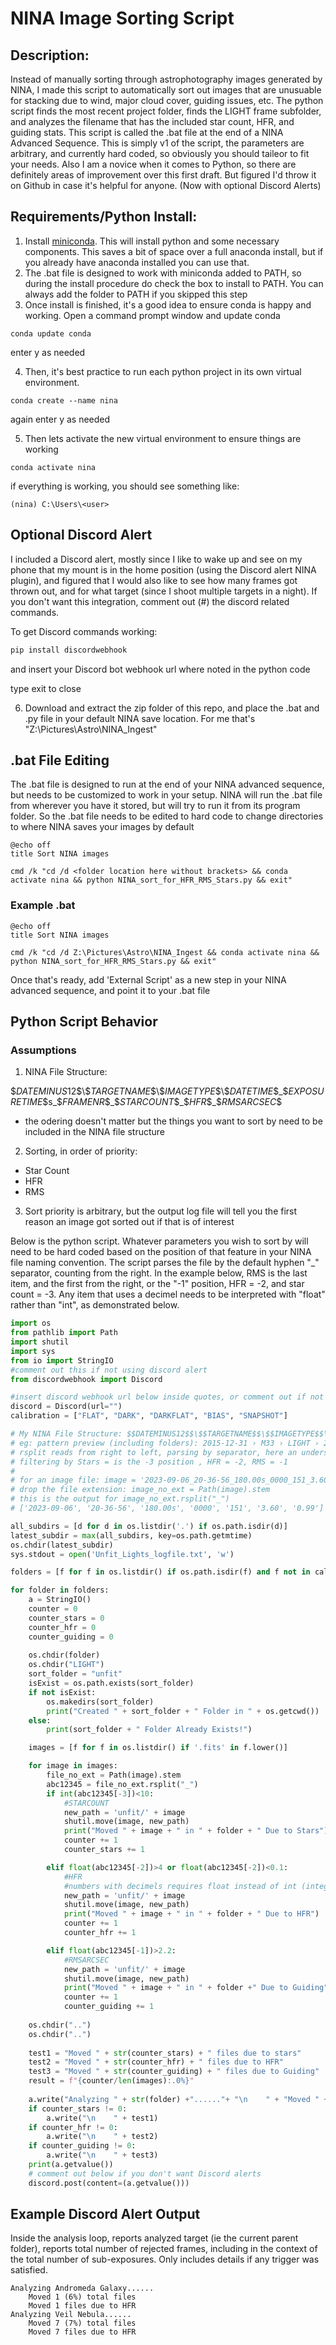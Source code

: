 # NINA Image Sorting Script

## Description:
Instead of manually sorting through astrophotography images generated by NINA, I made this script to automatically sort out images that are unusuable for stacking due to wind, major cloud cover, guiding issues, etc. The python script finds the most recent project folder, finds the LIGHT frame subfolder, and analyzes the filename that has the included star count, HFR, and guiding stats. This script is called the .bat file at the end of a NINA Advanced Sequence. This is simply v1 of the script, the parameters are arbitrary, and currently hard coded, so obviously you should taileor to fit your needs. Also I am a novice when it comes to Python, so there are definitely areas of improvement over this first draft. But figured I'd throw it on Github in case it's helpful for anyone. (Now with optional Discord Alerts)

## Requirements/Python Install:
1. Install [miniconda](https://docs.conda.io/projects/miniconda/en/latest/index.html). This will install python and some necessary components. This saves a bit of space over a full anaconda install, but if you already have anaconda installed you can use that.
2. The .bat file is designed to work with miniconda added to PATH, so during the install procedure do check the box to install to PATH. You can always add the folder to PATH if you skipped this step
3. Once install is finished, it's a good idea to ensure conda is happy and working. Open a command prompt window and update conda

```
conda update conda
```

enter y as needed

4. Then, it's best practice to run each python project in its own virtual environment.

```
conda create --name nina
```

again enter y as needed

5. Then lets activate the new virtual environment to ensure things are working

```
conda activate nina
```

if everything is working, you should see something like:

```
(nina) C:\Users\<user>
```

## Optional Discord Alert
I included a Discord alert, mostly since I like to wake up and see on my phone that my mount is in the home position (using the Discord alert NINA plugin), and figured that I would also like to see how many frames got thrown out, and for what target (since I shoot multiple targets in a night). If you don't want this integration, comment out (#) the discord related commands.

To get Discord commands working:
```python
pip install discordwebhook
```

and insert your Discord bot webhook url where noted in the python code

type exit to close

6. Download and extract the zip folder of this repo, and place the .bat and .py file in your default NINA save location. For me that's "Z:\Pictures\Astro\NINA_Ingest"


## .bat File Editing
The .bat file is designed to run at the end of your NINA advanced sequence, but needs to be customized to work in your setup. NINA will run the .bat file from wherever you have it stored, but will try to run it from its program folder. So the .bat file needs to be edited to hard code to change directories to where NINA saves your images by default

```
@echo off
title Sort NINA images

cmd /k "cd /d <folder location here without brackets> && conda activate nina && python NINA_sort_for_HFR_RMS_Stars.py && exit"
```

### Example .bat
```
@echo off
title Sort NINA images 

cmd /k "cd /d Z:\Pictures\Astro\NINA_Ingest && conda activate nina && python NINA_sort_for_HFR_RMS_Stars.py && exit"
```

Once that's ready, add 'External Script' as a new step in your NINA advanced sequence, and point it to your .bat file

## Python Script Behavior

### Assumptions
1. NINA File Structure: 

\$$DATEMINUS12\$$\\$$TARGETNAME\$$\\$$IMAGETYPE\$$\\$$DATETIME\$$\_\$$EXPOSURETIME\$$s\_\$$FRAMENR\$$\_\$$STARCOUNT\$$\_\$$HFR\$$\_\$$RMSARCSEC\$$
+ the odering doesn't matter but the things you want to sort by need to be included in the NINA file structure
2. Sorting, in order of priority:
+ Star Count
+ HFR
+ RMS
3. Sort priority is arbitrary, but the output log file will tell you the first reason an image got sorted out if that is of interest

Below is the python script. Whatever parameters you wish to sort by will need to be hard coded based on the position of that feature in your NINA file naming convention. The script parses the file by the default hyphen "_" separator, counting from the right. In the example below, RMS is the last item, and the first from the right, or the "-1" position, HFR = -2, and star count = -3. Any item that uses a decimel needs to be interpreted with "float" rather than "int", as demonstrated below. 

```python
import os
from pathlib import Path
import shutil
import sys
from io import StringIO
#comment out this if not using discord alert
from discordwebhook import Discord

#insert discord webhook url below inside quotes, or comment out if not using discord alert 
discord = Discord(url="")
calibration = ["FLAT", "DARK", "DARKFLAT", "BIAS", "SNAPSHOT"]

# My NINA File Structure: $$DATEMINUS12$$\$$TARGETNAME$$\$$IMAGETYPE$$\$$DATETIME$$_$$EXPOSURETIME$$s_$$FRAMENR$$_$$STARCOUNT$$_$$HFR$$_$$RMSARCSEC$$
# eg: pattern preview (including folders): 2015-12-31 › M33 › LIGHT › 2016-01-01_12-00-00_10.21s_0001_3294_3.25_0.65
# rsplit reads from right to left, parsing by separator, here an underscore ('_')
# filtering by Stars = is the -3 position , HFR = -2, RMS = -1
# 
# for an image file: image = '2023-09-06_20-36-56_180.00s_0000_151_3.60_0.99.fits'
# drop the file extension: image_no_ext = Path(image).stem
# this is the output for image_no_ext.rsplit("_")
# ['2023-09-06', '20-36-56', '180.00s', '0000', '151', '3.60', '0.99']

all_subdirs = [d for d in os.listdir('.') if os.path.isdir(d)]
latest_subdir = max(all_subdirs, key=os.path.getmtime)
os.chdir(latest_subdir)
sys.stdout = open('Unfit_Lights_logfile.txt', 'w')

folders = [f for f in os.listdir() if os.path.isdir(f) and f not in calibration]

for folder in folders:
    a = StringIO() 
    counter = 0
    counter_stars = 0
    counter_hfr = 0
    counter_guiding = 0
    
    os.chdir(folder)
    os.chdir("LIGHT")
    sort_folder = "unfit"
    isExist = os.path.exists(sort_folder)
    if not isExist:
        os.makedirs(sort_folder)
        print("Created " + sort_folder + " Folder in " + os.getcwd())
    else:
        print(sort_folder + " Folder Already Exists!")

    images = [f for f in os.listdir() if '.fits' in f.lower()]

    for image in images:
        file_no_ext = Path(image).stem
        abc12345 = file_no_ext.rsplit("_")
        if int(abc12345[-3])<10:
            #STARCOUNT
            new_path = 'unfit/' + image
            shutil.move(image, new_path)
            print("Moved " + image + " in " + folder + " Due to Stars")
            counter += 1
            counter_stars += 1

        elif float(abc12345[-2])>4 or float(abc12345[-2])<0.1:
            #HFR
            #numbers with decimels requires float instead of int (integer)
            new_path = 'unfit/' + image
            shutil.move(image, new_path)
            print("Moved " + image + " in " + folder + " Due to HFR")
            counter += 1
            counter_hfr += 1

        elif float(abc12345[-1])>2.2:
            #RMSARCSEC
            new_path = 'unfit/' + image
            shutil.move(image, new_path)
            print("Moved " + image + " in " + folder +" Due to Guiding")
            counter += 1
            counter_guiding += 1
            
    os.chdir("..")
    os.chdir("..")
    
    test1 = "Moved " + str(counter_stars) + " files due to stars"
    test2 = "Moved " + str(counter_hfr) + " files due to HFR"
    test3 = "Moved " + str(counter_guiding) + " files due to Guiding"
    result = f"{counter/len(images):.0%}"
    
    a.write("Analyzing " + str(folder) +"......"+ "\n    " + "Moved " + str(counter)+ " ("+ result +")" + " total files")
    if counter_stars != 0:
        a.write("\n    " + test1)
    if counter_hfr != 0:
        a.write("\n    " + test2)
    if counter_guiding != 0:
        a.write("\n    " + test3)
    print(a.getvalue())
    # comment out below if you don't want Discord alerts
    discord.post(content=(a.getvalue()))

```

## Example Discord Alert Output

Inside the analysis loop, reports analyzed target (ie the current parent folder), reports total number of rejected frames, including in the context of the total number of sub-exposures. Only includes details if any trigger was satisfied.

```
Analyzing Andromeda Galaxy......
    Moved 1 (6%) total files
    Moved 1 files due to HFR
Analyzing Veil Nebula......
    Moved 7 (7%) total files
    Moved 7 files due to HFR
```
